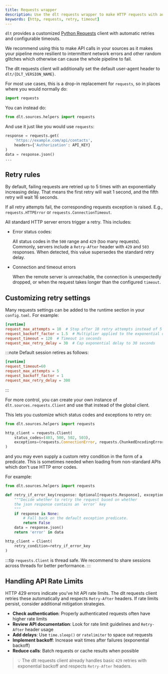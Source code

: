 ```yaml
---
title: Requests wrapper
description: Use the dlt requests wrapper to make HTTP requests with automatic retries and timeouts
keywords: [http, requests, retry, timeout]
---
```


`dlt` provides a customized [Python Requests](https://requests.readthedocs.io/en/latest/) client with automatic retries and configurable timeouts.

We recommend using this to make API calls in your sources as it makes your pipeline more resilient to intermittent network errors and other random glitches which otherwise can cause the whole pipeline to fail.

The dlt requests client will additionally set the default user-agent header to `dlt/{DLT_VERSION_NAME}`.

For most use cases, this is a drop-in replacement for `requests`, so in places where you would normally do:

```py
import requests
```

You can instead do:

```py
from dlt.sources.helpers import requests
```

And use it just like you would use `requests`:

```py
response = requests.get(
    'https://example.com/api/contacts',
    headers={'Authorization': API_KEY}
)
data = response.json()
...
```

## Retry rules

By default, failing requests are retried up to 5 times with an exponentially increasing delay. That means the first retry will wait 1 second, and the fifth retry will wait 16 seconds.

If all retry attempts fail, the corresponding requests exception is raised. E.g., `requests.HTTPError` or `requests.ConnectionTimeout`.

All standard HTTP server errors trigger a retry. This includes:

* Error status codes:

    All status codes in the `500` range and `429` (too many requests).
    Commonly, servers include a `Retry-After` header with `429` and `503` responses.
    When detected, this value supersedes the standard retry delay.

* Connection and timeout errors

    When the remote server is unreachable, the connection is unexpectedly dropped, or when the request takes longer than the configured `timeout`.

## Customizing retry settings

Many requests settings can be added to the runtime section in your `config.toml`. For example:

```toml
[runtime]
request_max_attempts = 10  # Stop after 10 retry attempts instead of 5
request_backoff_factor = 1.5  # Multiplier applied to the exponential delays. Default is 1
request_timeout = 120  # Timeout in seconds
request_max_retry_delay = 30  # Cap exponential delay to 30 seconds
```

:::note
Default session retires as follows:

```toml
[runtime]
request_timeout=60
request_max_attempts = 5
request_backoff_factor = 1
request_max_retry_delay = 300
```
:::

For more control, you can create your own instance of `dlt.sources.requests.Client` and use that instead of the global client.

This lets you customize which status codes and exceptions to retry on:

```py
from dlt.sources.helpers import requests

http_client = requests.Client(
    status_codes=(403, 500, 502, 503),
    exceptions=(requests.ConnectionError, requests.ChunkedEncodingError)
)
```

and you may even supply a custom retry condition in the form of a predicate.
This is sometimes needed when loading from non-standard APIs which don't use HTTP error codes.

For example:

```py
from dlt.sources.helpers import requests

def retry_if_error_key(response: Optional[requests.Response], exception: Optional[BaseException]) -> bool:
    """Decide whether to retry the request based on whether
    the json response contains an `error` key
    """
    if response is None:
        # Fall back on the default exception predicate.
        return False
    data = response.json()
    return 'error' in data

http_client = Client(
    retry_condition=retry_if_error_key
)
```

:::tip
`requests.Client` is thread safe. We recommend to share sessions across threads for better performance.
:::


## Handling API Rate Limits

HTTP 429 errors indicate you've hit API rate limits. The dlt requests client retries these automatically and respects `Retry-After` headers. If rate limits persist, consider additional mitigation strategies.

- **Check authentication**: Properly authenticated requests often have higher rate limits
- **Review API documentation**: Look for rate limit guidelines and `Retry-After` header usage
- **Add delays**: Use `time.sleep()` or `ratelimiter` to space out requests
- **Implement backoff**: Increase wait times after failures (exponential backoff)
- **Reduce calls**: Batch requests or cache results when possible

> 💡 The dlt requests client already handles basic `429` retries with exponential backoff and respects `Retry-After` headers.